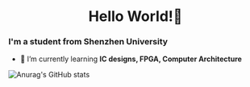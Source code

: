 <h1 align="center">Hello World!👋</h1>
<h3>I'm a student from Shenzhen University</h3>

- 🌱 I’m currently learning **IC designs, FPGA, Computer Architecture**


![Anurag's GitHub stats](https://github-readme-stats.vercel.app/api?username=vast-zhong)
